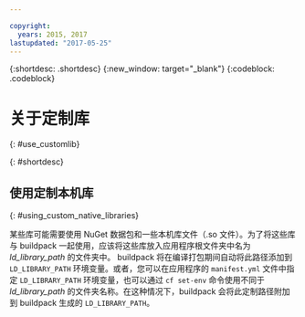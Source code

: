 ```yaml
---

copyright:
  years: 2015, 2017
lastupdated: "2017-05-25"
---
```


{:shortdesc: .shortdesc}
{:new_window: target="_blank"}
{:codeblock: .codeblock}


# 关于定制库
{: #use_customlib}

{: #shortdesc}

## 使用定制本机库
{: #using_custom_native_libraries}

某些库可能需要使用 NuGet 数据包和一些本机库文件（.so 文件）。为了将这些库与 buildpack 一起使用，应该将这些库放入应用程序根文件夹中名为 *ld_library_path* 的文件夹中。
buildpack 将在编译打包期间自动将此路径添加到 `LD_LIBRARY_PATH` 环境变量。或者，您可以在应用程序的 `manifest.yml` 文件中指定 `LD_LIBRARY_PATH` 环境变量，也可以通过 `cf set-env` 命令使用不同于 *ld_library_path* 的文件夹名称。在这种情况下，buildpack 会将此定制路径附加到 buildpack 生成的 `LD_LIBRARY_PATH`。

